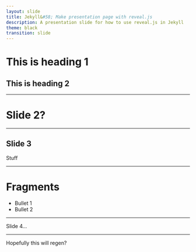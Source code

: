 ```yaml
---
layout: slide
title: Jekyll&#58; Make presentation page with reveal.js
description: A presentation slide for how to use reveal.js in Jekyll
theme: black
transition: slide
---
```


# This is heading 1

## This is heading 2

---

# Slide 2?

---

## Slide 3

Stuff

---

# Fragments

 - Bullet 1
 - Bullet 2

---

Slide 4...

---

Hopefully this will regen?
